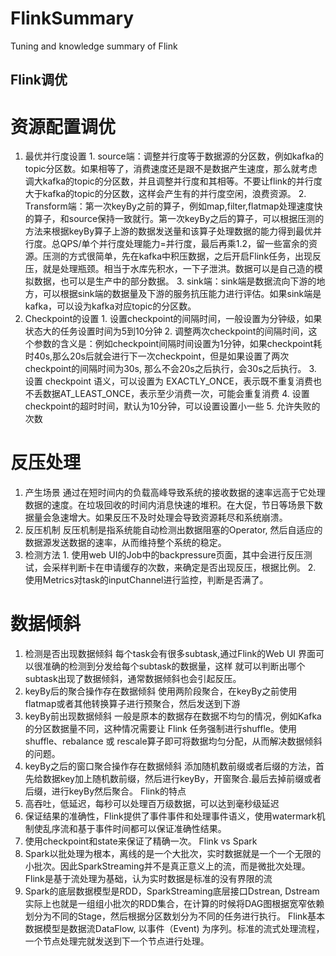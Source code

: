 # FlinkSummary
Tuning and knowledge summary of Flink
## Flink调优

# 资源配置调优
  1. 最优并行度设置
    1. source端：调整并行度等于数据源的分区数，例如kafka的topic分区数。如果相等了，消费速度还是跟不是数据产生速度，那么就考虑调大kafka的topic的分区数，并且调整并行度和其相等。不要让flink的并行度大于kafka的topic的分区数，这样会产生有的并行度空闲，浪费资源。
    2. Transform端：第一次keyBy之前的算子，例如map,filter,flatmap处理速度快的算子，和source保持一致就行。第一次keyBy之后的算子，可以根据压测的方法来根据keyBy算子上游的数据发送量和该算子处理数据的能力得到最优并行度。总QPS/单个并行度处理能力=并行度，最后再乘1.2，留一些富余的资源。压测的方式很简单，先在kafka中积压数据，之后开启Flink任务，出现反压，就是处理瓶颈。相当于水库先积水，一下子泄洪。数据可以是自己造的模拟数据，也可以是生产中的部分数据。
    3. sink端：sink端是数据流向下游的地方，可以根据sink端的数据量及下游的服务抗压能力进行评估。如果sink端是kafka，可以设为kafka对应topic的分区数。
  2. Checkpoint的设置
    1. 设置checkpoint的间隔时间，一般设置为分钟级，如果状态大的任务设置时间为5到10分钟
    2. 调整两次checkpoint的间隔时间，这个参数的含义是：例如checkpoint间隔时间设置为1分钟，如果checkpoint耗时40s,那么20s后就会进行下一次checkpoint，但是如果设置了两次checkpoint的间隔时间为30s, 那么不会20s之后执行，会30s之后执行。
    3. 设置 checkpoint 语义，可以设置为 EXACTLY_ONCE，表示既不重复消费也不丢数据AT_LEAST_ONCE，表示至少消费一次，可能会重复消费
    4. 设置checkpoint的超时时间，默认为10分钟，可以设置设置小一些
    5. 允许失败的次数
# 反压处理
  1. 产生场景
    通过在短时间内的负载高峰导致系统的接收数据的速率远高于它处理数据的速度。在垃圾回收的时间内消息快速的堆积。在大促，节日等场景下数据量会急速增大。如果反压不及时处理会导致资源耗尽和系统崩溃。
  2. 反压机制
  反压机制是指系统能自动检测出数据阻塞的Operator, 然后自适应的数据源发送数据的速率，从而维持整个系统的稳定。
  3. 检测方法
    1. 使用web UI的Job中的backpressure页面，其中会进行反压测试，会采样判断卡在申请缓存的次数，来确定是否出现反压，根据比例。
    2. 使用Metrics对task的inputChannel进行监控，判断是否满了。
  
# 数据倾斜
  1. 检测是否出现数据倾斜
  每个task会有很多subtask,通过Flink的Web UI 界面可以很准确的检测到分发给每个subtask的数据量，这样          就可以判断出哪个subtask出现了数据倾斜，通常数据倾斜也会引起反压。
  2. keyBy后的聚合操作存在数据倾斜
    使用两阶段聚合，在keyBy之前使用flatmap或者其他转换算子进行预聚合，然后发送到下游
  3. keyBy前出现数据倾斜
    一般是原本的数据存在数据不均匀的情况，例如Kafka的分区数据量不同，这种情况需要让 Flink 任务强制进行shuffle。使用shuffle、rebalance 或 rescale算子即可将数据均匀分配，从而解决数据倾斜的问题。
  4. keyBy之后的窗口聚合操作存在数据倾斜
    添加随机数前缀或者后缀的方法，首先给数据key加上随机数前缀，然后进行keyBy，开窗聚合.最后去掉前缀或者后缀，进行keyBy然后聚合。
  Flink的特点
  1. 高吞吐，低延迟，每秒可以处理百万级数据，可以达到毫秒级延迟
  2. 保证结果的准确性，Flink提供了事件事件和处理事件语义，使用watermark机制使乱序流和基于事件时间都可以保证准确性结果。
  3. 使用checkpoint和state来保证了精确一次。
  Flink vs Spark
  1. Spark以批处理为根本，离线的是一个大批次，实时数据就是一个一个无限的小批次。因此SparkStreaming并不是真正意义上的流，而是微批次处理。
  Flink是基于流处理为基础，认为实时数据是标准的没有界限的流
  2. Spark的底层数据模型是RDD，SparkStreaming底层接口Dstrean, Dstream实际上也就是一组组小批次的RDD集合，在计算的时候将DAG图根据宽窄依赖划分为不同的Stage，然后根据分区数划分为不同的任务进行执行。
    Flink基本数据模型是数据流DataFlow, 以事件（Event) 为序列。标准的流式处理流程，一个节点处理完就发送到下一个节点进行处理。

